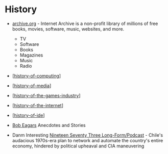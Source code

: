 History
=======

* [archive.org](https://archive.org/) - Internet Archive is a non-profit library of millions of free books, movies, software, music, websites, and more.
    * TV
    * Software
    * Books
    * Magazines
    * Music
    * Radio

* [[history-of-computing]]
* [[history-of-media]]
* [[history-of-the-games-industry]]
* [[history-of-the-internet]]
* [[history-of-ide]]

* [Bob Eagars](http://www.bobeager.uk/anecdotes.html) Anecdotes and Stories

* Danm Interesting [Nineteen Seventy Three Long-Form/Podcast](https://www.damninteresting.com/nineteen-seventy-three/) - Chile's audacious 1970s-era plan to network and automate the country's entire economy, hindered by political upheaval and CIA maneuvering



[//begin]: # "Autogenerated link references for markdown compatibility"
[history-of-computing]: history-of-computing.md "History of Computing"
[history-of-media]: history-of-media.md "History of Media"
[history-of-the-games-industry]: history-of-the-games-industry.md "history-of-the-games-industry"
[history-of-the-internet]: history-of-the-internet.md "History of the Internet"
[history-of-ide]: history-of-ide.md "History of IDE"
[//end]: # "Autogenerated link references"
